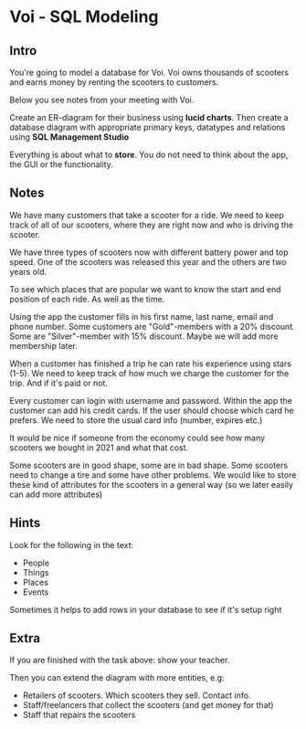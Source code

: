 # Voi - SQL Modeling

## Intro

You're going to model a database for Voi. Voi owns thousands of scooters and earns money by renting the scooters to customers.

Below you see notes from your meeting with Voi. 

Create an ER-diagram for their business using **lucid charts**. Then create a database diagram with appropriate primary keys, datatypes and relations using **SQL Management Studio**

Everything is about what to **store**. You do not need to think about the app, the GUI or the functionality. 

## Notes 

We have many customers that take a scooter for a ride. We need to keep track of all of our scooters, where they are right now and who is driving the scooter. 

We have three types of scooters now with different battery power and top speed. One of the scooters was released this year and the others are two years old. 

To see which places that are popular we want to know the start and end position of each ride. As well as the time.

Using the app the customer fills in his first name, last name, email and phone number. Some customers are "Gold"-members with a 20% discount. Some are "Silver"-member with 15% discount. Maybe we will add more membership later.

When a customer has finished a trip he can rate his experience using stars (1-5). We need to keep track of how much we charge the customer for the trip. And if it's paid or not.

Every customer can login with username and password. Within the app the customer can add his credit cards. If the user should choose which card he prefers. We need to store the usual card info (number, expires etc.)

It would be nice if someone from the economy could see how many scooters we bought in 2021 and what that cost.

Some scooters are in good shape, some are in bad shape. Some scooters need to change a tire and some have other problems. We would like to store these kind of attributes for the scooters in a general way (so we later easily can add more attributes)

## Hints

Look for the following in the text:
- People
- Things
- Places
- Events

Sometimes it helps to add rows in your database to see if it's setup right


## Extra

If you are finished with the task above: show your teacher.

Then you can extend the diagram with more entities, e.g:

- Retailers of scooters. Which scooters they sell. Contact info.
- Staff/freelancers that collect the scooters (and get money for that)
- Staff that repairs the scooters